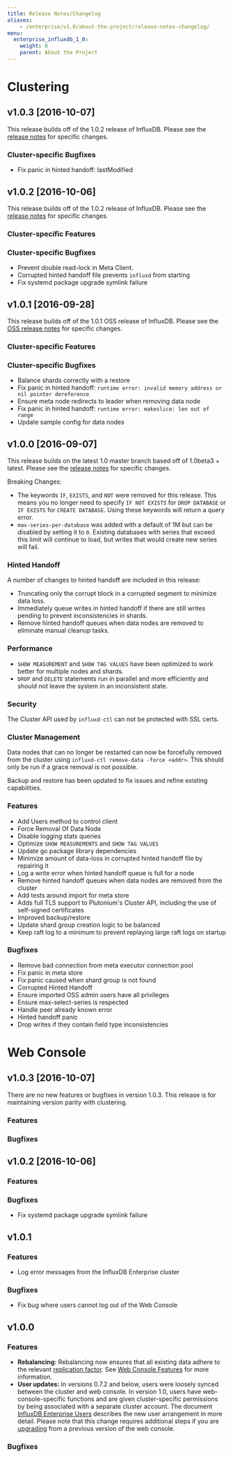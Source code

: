 ```yaml
---
title: Release Notes/Changelog
aliases:
    - /enterprise/v1.0/about-the-project/release-notes-changelog/
menu:
  enterprise_influxdb_1_0:
    weight: 0
    parent: About the Project
---
```


# Clustering

## v1.0.3 [2016-10-07]

This release builds off of the 1.0.2 release of InfluxDB.  Please see the [release notes](https://github.com/influxdata/influxdb/blob/1.0/CHANGELOG.md#v102-2016-10-05) for specific changes.

### Cluster-specific Bugfixes

- Fix panic in hinted handoff: lastModified

## v1.0.2 [2016-10-06]
This release builds off of the 1.0.2 release of InfluxDB.  Please see the [release notes](https://github.com/influxdata/influxdb/blob/1.0/CHANGELOG.md#v102-2016-10-05) for specific changes.

### Cluster-specific Features

### Cluster-specific Bugfixes

- Prevent double read-lock in Meta Client.
- Corrupted hinted handoff file prevents `influxd` from starting
- Fix systemd package upgrade symlink failure

## v1.0.1 [2016-09-28]
This release builds off of the 1.0.1 OSS release of InfluxDB.
Please see the [OSS release notes](https://github.com/influxdata/influxdb/blob/1.0/CHANGELOG.md#v101-2016-09-26)
for specific changes.

### Cluster-specific Features

### Cluster-specific Bugfixes

* Balance shards correctly with a restore
* Fix panic in hinted handoff: `runtime error: invalid memory address or nil pointer dereference`
* Ensure meta node redirects to leader when removing data node
* Fix panic in hinted handoff: `runtime error: makeslice: len out of range`
* Update sample config for data nodes

## v1.0.0 [2016-09-07]

This release builds on the latest 1.0 master branch based off of 1.0beta3 + latest.  Please see the [release notes](https://github.com/influxdata/influxdb/blob/master/CHANGELOG.md#v100-unreleased) for specific changes.

Breaking Changes:

* The keywords `IF`, `EXISTS`, and `NOT` were removed for this release. This means you no longer need to specify `IF NOT EXISTS` for `DROP DATABASE` or `IF EXISTS` for `CREATE DATABASE`.  Using these keywords will return a query error.
* `max-series-per-database` was added with a default of 1M but can be disabled by setting it to `0`. Existing databases with series that exceed this limit will continue to load, but writes that would create new series will fail.

### Hinted Handoff

A number of changes to hinted handoff are included in this release:

* Truncating only the corrupt block in a corrupted segment to minimize data loss.
* Immediately queue writes in hinted handoff if there are still writes pending to prevent inconsistencies in shards.
* Remove hinted handoff queues when data nodes are removed to eliminate manual cleanup tasks.

### Performance

* `SHOW MEASUREMENT` and `SHOW TAG VALUES` have been optimized to work better for multiple nodes and shards.
* `DROP` and `DELETE` statements run in parallel and more efficiently and should not leave the system in an inconsistent state.

### Security

The Cluster API used by `influxd-ctl` can not be protected with SSL certs.

### Cluster Management

Data nodes that can no longer be restarted can now be forcefully removed from the cluster using `influxd-ctl remove-data -force <addr>`.  This should only be run if a grace removal is not possible.

Backup and restore has been updated to fix issues and refine existing capabilities.

### Features

- Add Users method to control client
- Force Removal Of Data Node
- Disable logging stats queries
- Optimize `SHOW MEASUREMENTS` and `SHOW TAG VALUES`
- Update go package library dependencies
- Minimize amount of data-loss in corrupted hinted handoff file by repairing it
- Log a write error when hinted handoff queue is full for a node
- Remove hinted handoff queues when data nodes are removed from the cluster
- Add tests around import for meta store
- Adds full TLS support to Plutonium's Cluster API, including the use of self-signed certificates
- Improved backup/restore
- Update shard group creation logic to be balanced
- Keep raft log to a minimum to prevent replaying large raft logs on startup

### Bugfixes

- Remove bad connection from meta executor connection pool
- Fix panic in meta store
- Fix panic caused when shard group is not found
- Corrupted Hinted Handoff
- Ensure imported OSS admin users have all privileges
- Ensure max-select-series is respected
- Handle peer already known error
- Hinted handoff panic
- Drop writes if they contain field type inconsistencies

# Web Console

## v1.0.3 [2016-10-07]

There are no new features or bugfixes in version 1.0.3.
This release is for maintaining version parity with clustering.

### Features

### Bugfixes

## v1.0.2 [2016-10-06]

### Features

### Bugfixes

- Fix systemd package upgrade symlink failure

## v1.0.1

### Features

* Log error messages from the InfluxDB Enterprise cluster

### Bugfixes

* Fix bug where users cannot log out of the Web Console

## v1.0.0

### Features

* **Rebalancing:** Rebalancing now ensures that all existing data adhere to the relevant [replication factor](/influxdb/v1.0/concepts/glossary/#replication-factor). See [Web Console Features](/enterprise_influxdb/v1.0/features/web-console-features/#cluster-rebalancing) for more information.
* **User updates:** In versions 0.7.2 and below, users were loosely synced between the cluster and web console. In version 1.0, users have web-console-specific functions and are given cluster-specific permissions by being associated with a separate cluster account. The document [InfluxDB Enterprise Users](/enterprise_influxdb/v1.0/features/users/) describes the new user arrangement in more detail. Please note that this change requires additional steps if you are [upgrading](/enterprise_influxdb/v1.0/administration/upgrading/) from a previous version of the web console.

### Bugfixes
